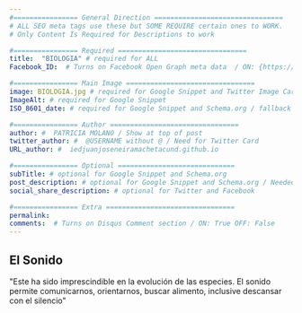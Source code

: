 ```yaml
---
#================ General Direction ================================
# ALL SEO meta tags use these but SOME REQUIRE certain ones to WORK.
# Only Content Is Required for Descriptions to work

#================ Required ================================
title:  "BIOLOGIA" # required for ALL
Facebook_ID:  # Turns on Facebook Open Graph meta data  / ON: {https://www.facebook.com/iedjuanjose.neira?fref=ts} OFF: False

#================ Main Image ================================
image: BIOLOGIA.jpg # required for Google Snippet and Twitter Image Card
ImageAlt: # required for Google Snippet
ISO_8601_date: # required for Google Snippet and Schema.org / fallback is in place if you leave it out

#================ Author ================================
author: #  PATRICIA MOLANO / Show at top of post
twitter_author: #  @USERNAME without @ / Need for Twitter Card
URL_author: #  iedjuanjoseneiramachetacund.github.io

#================ Optional =============================
subTitle: # optional for Google Snippet and Schema.org  
post_description: # optional for Google Snippet and Schema.org / Needed if there is no Content  
social_share_description: # optional for Twitter and Facebook

#================ Extra ================================
permalink:
comments:  # Turns on Disqus Comment section / ON: True OFF: False
---
```

## El Sonido
"Este ha sido imprescindible en la evolución de las especies. El sonido permite comunicarnos, orientarnos, buscar alimento, inclusive descansar con el silencio"
